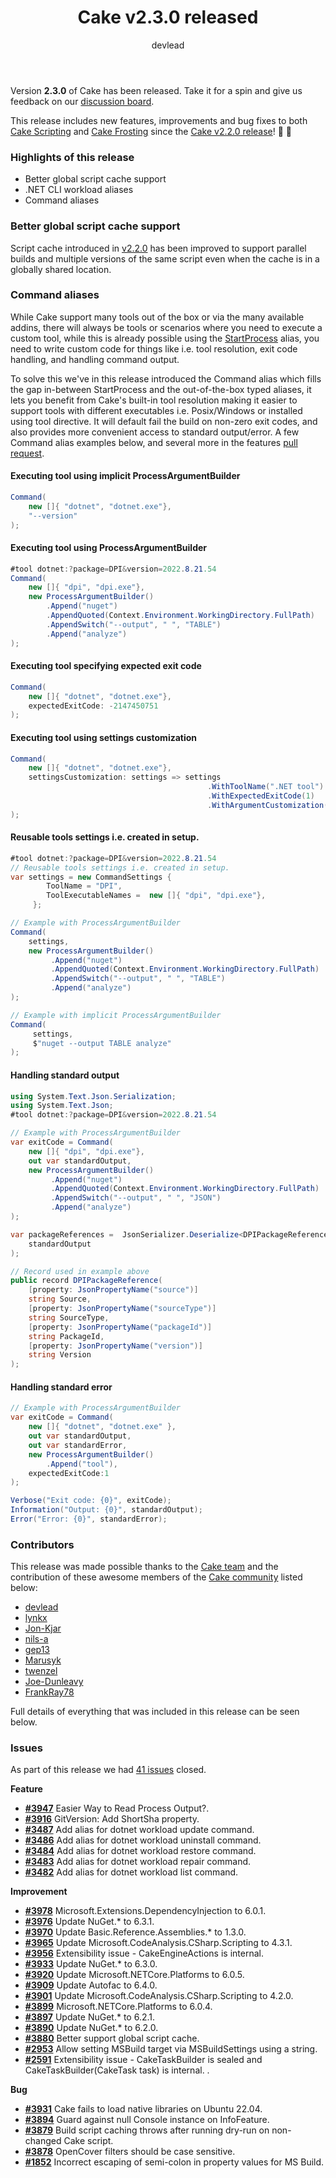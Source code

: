 ﻿---
title: Cake v2.3.0 released
category: Release Notes
author: devlead
releaseName: 2.3.0
---

Version **2.3.0** of Cake has been released. Take it for a spin and give us feedback on our [discussion board](https://github.com/cake-build/cake/discussions/3982).

This release includes new features, improvements and bug fixes to both [Cake Scripting](/docs/running-builds/runners/dotnet-tool) and [Cake Frosting](/docs/running-builds/runners/cake-frosting) since the [Cake v2.2.0 release](/blog/2022/04/cake-v2.2.0-released)! 🚀 🍰

### Highlights of this release

- Better global script cache support
- .NET CLI workload aliases
- Command aliases

### Better global script cache support

Script cache introduced in [v2.2.0](/blog/2022/04/cake-v2.2.0-released) has been improved to support parallel builds and multiple versions of the same script even when the cache is in a globally shared location.

### Command aliases

While Cake support many tools out of the box or via the many available addins, there will always be tools or scenarios where you need to execute a custom tool, while this is already possible using the [StartProcess](https://cakebuild.net/api/Cake.Common/ProcessAliases/C40DC6C0) alias, you need to write custom code for things like i.e. tool resolution, exit code handling, and handling command output.

To solve this we've in this release introduced the Command alias which fills the gap in-between StartProcess and the out-of-the-box typed aliases, it lets you benefit from Cake's built-in tool resolution making it easier to support tools with different executables i.e. Posix/Windows or installed using tool directive. It will default fail the build on non-zero exit codes, and also provides more convenient access to standard output/error. 
A few Command alias examples below, and several more in the features [pull request](https://github.com/cake-build/cake/pull/3948).

#### Executing tool using implicit ProcessArgumentBuilder

```csharp
Command(
    new []{ "dotnet", "dotnet.exe"},
    "--version"
);
```

#### Executing tool using ProcessArgumentBuilder

```csharp
#tool dotnet:?package=DPI&version=2022.8.21.54
Command(
    new []{ "dpi", "dpi.exe"},
    new ProcessArgumentBuilder()
        .Append("nuget")
        .AppendQuoted(Context.Environment.WorkingDirectory.FullPath)
        .AppendSwitch("--output", " ", "TABLE")
        .Append("analyze")
);
```

#### Executing tool specifying expected exit code

```csharp
Command(
    new []{ "dotnet", "dotnet.exe"},
    expectedExitCode: -2147450751
);
```

#### Executing tool using settings customization

```csharp
Command(
    new []{ "dotnet", "dotnet.exe"},
    settingsCustomization: settings => settings
                                            .WithToolName(".NET tool")
                                            .WithExpectedExitCode(1)
                                            .WithArgumentCustomization(args => args.Append("tool"))
);
```

#### Reusable tools settings i.e. created in setup.

```csharp
#tool dotnet:?package=DPI&version=2022.8.21.54
// Reusable tools settings i.e. created in setup.
var settings = new CommandSettings {
        ToolName = "DPI",
        ToolExecutableNames =  new []{ "dpi", "dpi.exe"},
     };

// Example with ProcessArgumentBuilder
Command(
    settings,
    new ProcessArgumentBuilder()
         .Append("nuget")
         .AppendQuoted(Context.Environment.WorkingDirectory.FullPath)
         .AppendSwitch("--output", " ", "TABLE")
         .Append("analyze")
);

// Example with implicit ProcessArgumentBuilder
Command(
     settings,
     $"nuget --output TABLE analyze"
);
```


#### Handling standard output

```csharp
using System.Text.Json.Serialization;
using System.Text.Json;
#tool dotnet:?package=DPI&version=2022.8.21.54

// Example with ProcessArgumentBuilder
var exitCode = Command(
    new []{ "dpi", "dpi.exe"},
    out var standardOutput,
    new ProcessArgumentBuilder()
         .Append("nuget")
         .AppendQuoted(Context.Environment.WorkingDirectory.FullPath)
         .AppendSwitch("--output", " ", "JSON")
         .Append("analyze")
);

var packageReferences =  JsonSerializer.Deserialize<DPIPackageReference[]>(
    standardOutput
);

// Record used in example above
public record DPIPackageReference(
    [property: JsonPropertyName("source")]
    string Source,
    [property: JsonPropertyName("sourceType")]
    string SourceType,
    [property: JsonPropertyName("packageId")]
    string PackageId,
    [property: JsonPropertyName("version")]
    string Version
);
```

#### Handling standard error

```csharp
// Example with ProcessArgumentBuilder
var exitCode = Command(
    new []{ "dotnet", "dotnet.exe" },
    out var standardOutput,
    out var standardError,
    new ProcessArgumentBuilder()
        .Append("tool"),
    expectedExitCode:1
);

Verbose("Exit code: {0}", exitCode);
Information("Output: {0}", standardOutput);
Error("Error: {0}", standardError);
```


### Contributors

This release was made possible thanks to the [Cake team](/docs/team/) and the contribution of these awesome members of the [Cake community](/community/thanks/) listed below:

- [devlead](https://github.com/devlead)
- [lynkx](https://github.com/lynkx)
- [Jon-Kjar](https://github.com/Jon-Kjar)
- [nils-a](https://github.com/nils-a)
- [gep13](https://github.com/gep13)
- [Marusyk](https://github.com/Marusyk)
- [twenzel](https://github.com/twenzel)
- [Joe-Dunleavy](https://github.com/Joe-Dunleavy)
- [FrankRay78](https://github.com/FrankRay78)

Full details of everything that was included in this release can be seen below.

<!--excerpt-->

### Issues

As part of this release we had [41 issues](https://github.com/cake-build/cake/milestone/86?closed=1) closed.

__Feature__

- [__#3947__](https://github.com/cake-build/cake/issues/3947) Easier Way to Read Process Output?.
- [__#3916__](https://github.com/cake-build/cake/issues/3916) GitVersion: Add ShortSha property.
- [__#3487__](https://github.com/cake-build/cake/issues/3487) Add alias for dotnet workload update command.
- [__#3486__](https://github.com/cake-build/cake/issues/3486) Add alias for dotnet workload uninstall command.
- [__#3484__](https://github.com/cake-build/cake/issues/3484) Add alias for dotnet workload restore command.
- [__#3483__](https://github.com/cake-build/cake/issues/3483) Add alias for dotnet workload repair command.
- [__#3482__](https://github.com/cake-build/cake/issues/3482) Add alias for dotnet workload list command.

__Improvement__

- [__#3978__](https://github.com/cake-build/cake/issues/3978) Microsoft.Extensions.DependencyInjection to 6.0.1.
- [__#3976__](https://github.com/cake-build/cake/issues/3976) Update NuGet.* to 6.3.1.
- [__#3970__](https://github.com/cake-build/cake/issues/3970) Update Basic.Reference.Assemblies.* to 1.3.0.
- [__#3965__](https://github.com/cake-build/cake/issues/3965) Update Microsoft.CodeAnalysis.CSharp.Scripting to 4.3.1.
- [__#3956__](https://github.com/cake-build/cake/issues/3956) Extensibility issue - CakeEngineActions is internal.
- [__#3933__](https://github.com/cake-build/cake/issues/3933) Update NuGet.* to 6.3.0.
- [__#3920__](https://github.com/cake-build/cake/issues/3920) Update Microsoft.NETCore.Platforms to 6.0.5.
- [__#3909__](https://github.com/cake-build/cake/issues/3909) Update Autofac to 6.4.0.
- [__#3901__](https://github.com/cake-build/cake/issues/3901) Update Microsoft.CodeAnalysis.CSharp.Scripting to 4.2.0.
- [__#3899__](https://github.com/cake-build/cake/issues/3899) Microsoft.NETCore.Platforms to 6.0.4.
- [__#3897__](https://github.com/cake-build/cake/issues/3897) Update NuGet.* to 6.2.1.
- [__#3890__](https://github.com/cake-build/cake/issues/3890) Update NuGet.* to 6.2.0.
- [__#3880__](https://github.com/cake-build/cake/issues/3880) Better support global script cache.
- [__#2953__](https://github.com/cake-build/cake/issues/2953) Allow setting MSBuild target via MSBuildSettings using a string.
- [__#2591__](https://github.com/cake-build/cake/issues/2591) Extensibility issue - CakeTaskBuilder is sealed and CakeTaskBuilder(CakeTask task) is internal. .

__Bug__

- [__#3931__](https://github.com/cake-build/cake/issues/3931) Cake fails to load native libraries on Ubuntu 22.04.
- [__#3894__](https://github.com/cake-build/cake/issues/3894) Guard against null Console instance on InfoFeature.
- [__#3879__](https://github.com/cake-build/cake/issues/3879) Build script caching throws after running dry-run on non-changed Cake script.
- [__#3878__](https://github.com/cake-build/cake/issues/3878) OpenCover filters should be case sensitive.
- [__#1852__](https://github.com/cake-build/cake/issues/1852) Incorrect escaping of semi-colon in property values for MS Build.
